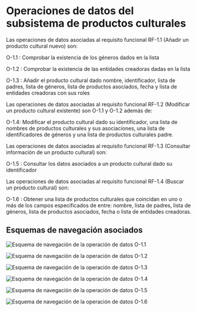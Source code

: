 # Operaciones de datos del subsistema de productos culturales

Las operaciones de datos asociadas al requisito funcional RF-1.1 (Añadir un producto cultural nuevo) son:

O-1.1
: Comprobar la existencia de los géneros dados en la lista

O-1.2
: Comprobar la existencia de las entidades creadoras dadas en la lista

O-1.3
: Añadir el producto cultural dado nombre, identificador, lista de padres, lista de géneros, lista de productos asociados, fecha y lista de entidades creadoras con sus roles

Las operaciones de datos asociadas al requisito funcional RF-1.2 (Modificar un producto cultural existente) son O-1.1 y O-1.2 además de:

O-1.4:
Modificar el producto cultural dado su identificador, una lista de nombres de productos culturales y sus asociaciones, una lista de identificadores de géneros y  una lista de productos culturales padre.

Las operaciones de datos asociadas al requisito funcional RF-1.3 (Consultar información de un producto cultural) son:

O-1.5
: Consultar los datos asociados a un producto cultural dado su identificador

Las operaciones de datos asociadas al requisito funcional RF-1.4 (Buscar un producto cultural) son:

O-1.6
: Obtener una lista de productos culturales que coincidan en uno o más de los campos especificados de entre: nombre, lista de padres, lista de géneros, lista de productos asociados, fecha o lista de entidades creadoras.

## Esquemas de navegación asociados

<!--done-->
![Esquema de navegación de la operación de datos O-1.1](Diagramas/O-1.1.png) 

<!--done-->
![Esquema de navegación de la operación de datos O-1.2](Diagramas/O-1.2.png) 

<!--done-->
![Esquema de navegación de la operación de datos O-1.3](Diagramas/O-1.3.png) 


![Esquema de navegación de la operación de datos O-1.4](Diagramas/O-1.4.png) 

<!--done-->
![Esquema de navegación de la operación de datos O-1.5](Diagramas/O-1.5.png) 

<!--done-->
![Esquema de navegación de la operación de datos O-1.6](Diagramas/O-1.6.png) 
